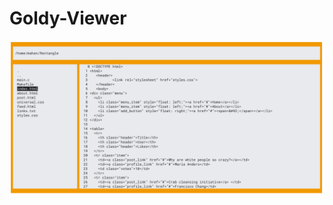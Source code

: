 # Goldy-Viewer

![alt text](https://github.com/David-Mahannah/Goldy-Viewer/blob/main/image.png?raw=true)
